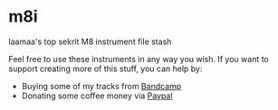 # m8i
laamaa's top sekrit M8 instrument file stash

Feel free to use these instruments in any way you wish.
If you want to support creating more of this stuff, you can help by:
* Buying some of my tracks from [Bandcamp](https://laamaa.bandcamp.com)
* Donating some coffee money via [Paypal](https://paypal.me/jonnekokkonen)